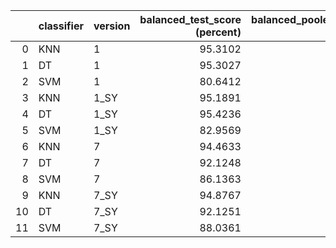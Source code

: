 |    | classifier   | version   |   balanced_test_score (percent) |   balanced_pooled_test_score (percent) |   time (s) |
|---:|:-------------|:----------|--------------------------------:|---------------------------------------:|-----------:|
|  0 | KNN          | 1         |                         95.3102 |                                96.0973 |   0.320985 |
|  1 | DT           | 1         |                         95.3027 |                                96.0205 |   0.752156 |
|  2 | SVM          | 1         |                         80.6412 |                                90.6312 | 209.281    |
|  3 | KNN          | 1_SY      |                         95.1891 |                                96.0963 |   0.300297 |
|  4 | DT           | 1_SY      |                         95.4236 |                                95.985  |   0.839526 |
|  5 | SVM          | 1_SY      |                         82.9569 |                                91.4253 | 208.73     |
|  6 | KNN          | 7         |                         94.4633 |                                95.6485 |   0.323509 |
|  7 | DT           | 7         |                         92.1248 |                                93.569  |   0.489379 |
|  8 | SVM          | 7         |                         86.1363 |                                93.0888 | 273.403    |
|  9 | KNN          | 7_SY      |                         94.8767 |                                95.9078 |   0.338065 |
| 10 | DT           | 7_SY      |                         92.1251 |                                93.4502 |   0.49361  |
| 11 | SVM          | 7_SY      |                         88.0361 |                                93.6767 | 278.111    |